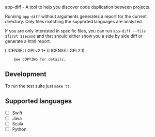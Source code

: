 app-diff - A tool to help you discover code duplication between projects.

Running `app-diff` without arguments generates a report for the current
directory. Only files matching the supported languages are analyzed.

If you are only interested in specific files, you can run `app-diff --file $first
$second` and that should either show you a side by side diff or generate a html
report.

LICENSE:
        LGPLv2.1+ (LICENSE.LGPL2.1)

        See COPYING for details.

## Development

To run the test suite just `make tt`.

## Supported languages

- [ ] Swift
- [ ] Java
- [ ] Scala
- [ ] Python
